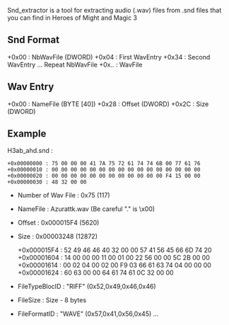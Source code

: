 Snd\_extractor is a tool for extracting audio (.wav) files from .snd files that you can find in Heroes of Might and Magic 3

## Snd Format

+0x00 : NbWavFile (DWORD)
+0x04 : First WavEntry
+0x34 : Second WavEntry
... Repeat NbWavFile
+0x.. : WavFile

## Wav Entry

+0x00 : NameFile (BYTE [40])
+0x28 : Offset (DWORD)
+0x2C : Size (DWORD)

## Example

H3ab\_ahd.snd :

	+0x00000000 : 75 00 00 00 41 7A 75 72 61 74 74 6B 00 77 61 76 
	+0x00000010 : 00 00 00 00 00 00 00 00 00 00 00 00 00 00 00 00 
	+0x00000020 : 00 00 00 00 00 00 00 00 00 00 00 00 F4 15 00 00 
	+0x00000030 : 48 32 00 00

* Number of Wav File : 0x75 (117) 
* NameFile           : Azurattk.wav (Be careful "." is \x00)
* Offset             : 0x000015F4 (5620)
* Size               : 0x00003248 (12872)

	+0x000015F4 : 52 49 46 46 40 32 00 00 57 41 56 45 66 6D 74 20 
	+0x00001604 : 14 00 00 00 11 00 01 00 22 56 00 00 5C 2B 00 00 
	+0x00001614 : 00 02 04 00 02 00 F9 03 66 61 63 74 04 00 00 00 
	+0x00001624 : 60 63 00 00 64 61 74 61 0C 32 00 00

* FileTypeBlocID : "RIFF"  (0x52,0x49,0x46,0x46)
* FileSize       : Size - 8 bytes
* FileFormatID   : "WAVE"  (0x57,0x41,0x56,0x45)
...
